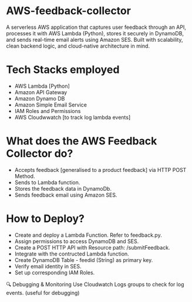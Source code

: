 # AWS-feedback-collector
A serverless AWS application that captures user feedback through an API, processes it with AWS Lambda (Python), stores it securely in DynamoDB, and sends real-time email alerts using Amazon SES. Built with scalability, clean backend logic, and cloud-native architecture in mind.

# Tech Stacks employed 
* AWS Lambda [Python]
* Amazon API Gateway
* Amazon Dynamo DB
* Amazon Simple Email Service 
* IAM Roles and Permissions
* AWS Cloudwwatch [to track log lambda events]

# What does the AWS Feedback Collector do?
* Accepts feedback [generalised to a product feedback] via HTTP POST Method.
* Sends to Lambda function.
* Stores the feedback data in DynamoDb.
* Sends feedback email using Amazon SES.

# How to Deploy?
* Create and deploy a Lambda Function. Refer to feedback.py.
* Assign permissions to access DynamoDB and SES.
* Create a POST HTTP API with Resource path: /submitFeedback.
* Integrate with the contructed Lambda function.
* Create DynamoDB Table - feedid (String) as primary key.
* Verify email identity in SES.
* Set up corresponding IAM Roles.

🔍 Debugging & Monitoring
Use Cloudwatch Logs groups to check for log events. (useful for debugging)  


